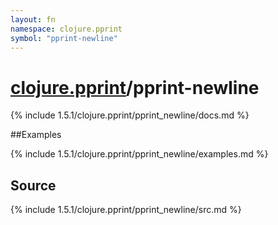 ```yaml
---
layout: fn
namespace: clojure.pprint
symbol: "pprint-newline"
---
```


# [clojure.pprint](../)/pprint-newline

{% include 1.5.1/clojure.pprint/pprint_newline/docs.md %}

##Examples

{% include 1.5.1/clojure.pprint/pprint_newline/examples.md %}
## Source
{% include 1.5.1/clojure.pprint/pprint_newline/src.md %}

